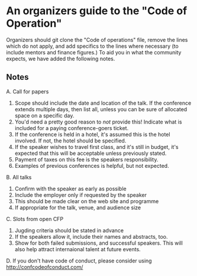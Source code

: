 # An organizers guide to the "Code of Operation"

Organizers should git clone the "Code of operations" file, remove the lines which do not apply, and add specifics to the lines where necessary (to include mentors and finance figures.) To aid you in what the community expects, we have added the following notes.

## Notes

A. Call for papers
 1. Scope should include the date and location of the talk. If the conference extends multiple days, then list all, unless you can be sure of allocated space on a specific day.
 2. You'd need a pretty good reason to _not_ provide this! Indicate what is included for a paying conference-goers ticket.
 3. If the conference is held in a hotel, it's assumed this is the hotel involved. If not, the hotel should be specified.
 4. If the speaker wishes to travel first class, and it's still in budget, it's expected that this will be acceptable unless previously stated.
 5. Payment of taxes on this fee is the speakers responsibility.
 6. Examples of previous conferences is helpful, but not expected.

B. All talks
 1. Confirm with the speaker as early as possible
 2. Include the employer only if requested by the speaker
 3. This should be made clear on the web site and programme
 4. If appropriate for the talk, venue, and audience size

C. Slots from open CFP
 1. Jugding criteria should be stated in advance
 2. If the speakers allow it, include their names and abstracts, too.
 3. Show for both failed submissions, and successful speakers. This will also help attract internaional talent at future events.

D. If you don't have code of conduct, please consider using http://confcodeofconduct.com/
